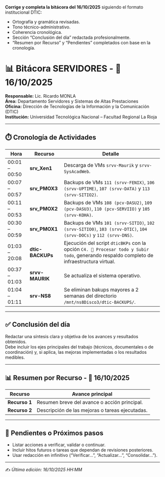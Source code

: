 **Corrige y completa la bitácora del 16/10/2025** siguiendo el formato institucional DTIC:

* Ortografía y gramática revisadas.
* Tono técnico-administrativo.
* Coherencia cronológica.
* Sección “Conclusión del día” redactada profesionalmente.
* “Resumen por Recurso” y “Pendientes” completados con base en la cronología.


# 📊 Bitácora SERVIDORES - 📅 16/10/2025

**Responsable:** Lic. Ricardo MONLA  
**Área:** Departamento Servidores y Sistemas de Altas Prestaciones  
**Oficina:** Dirección de Tecnologías de la Información y la Comunicación (DTIC)  
**Institución:** Universidad Tecnológica Nacional – Facultad Regional La Rioja  

---

## ⏱️ Cronología de Actividades

| Hora        | Recurso         | Detalle |
|--------------|----------------|----------|
| 00:01 – 00:50 | **srv_Xen1**     | Descarga de VMs `srvv-Maurik` y `srvv-SysAcadWeb`.|
| 00:07 – 00:57 | **srv_PMOX3**    | Backups de VMs `111 (srvv-FENIX)`, `106 (srvv-UPTIME)`, `107 (srvv-DATA)` y `113 (srvv-SITIO2)`.|
| 00:11 – 00:53 | **srv_PMOX2**    | Backups de VMs `108 (pcv-DASU2)`, `109 (pcv-DASU3)`, `110 (pcv-SERVIIO)` y `105 (srvv-KOHA)`.|
| 00:30 – 00:59 | **srv_PMOX1**    | Backups de VMs `101 (srvv-SITIO)`, `102 (srvv-SITIO0)`, `103 (srvv-DTIC)`, `104 (srvv-DOCs)` y `112 (srvv-DNS)`.|
| 01:03 – 20:08 | **dtic-BACKUPs** | Ejecución del script `dticBKPs` con la opción `C4. 🚀 Procesar todo y Subir todo`, generando respaldo completo de infraestructura virtual.|
| 00:37 – 01:03 | **srvv-MAURIK** | Se actualiza el sistema operativo. |
| 01:04 – 01:11 | **srv-NS8** | Se eliminan bakups mayores a 2 semanas del directorio `/mnt/ns8Disco3/dtic-BACKUPS/`. |

---

## ✅ Conclusión del día
Redactar una síntesis clara y objetiva de los avances y resultados obtenidos.  
Debe incluir los ejes principales del trabajo (técnicos, documentales o de coordinación) y, si aplica, las mejoras implementadas o los resultados medibles.

---

## 📊 Resumen por Recurso - 📅 16/10/2025

| Recurso           | Avance principal |
|-------------------|------------------|
| **Recurso 1** | Resumen breve del avance o acción principal. |
| **Recurso 2** | Descripción de las mejoras o tareas ejecutadas. |

---

## 📌 Pendientes o Próximos pasos
- Listar acciones a verificar, validar o continuar.  
- Incluir hitos futuros o tareas que dependan de revisiones posteriores.  
- Usar redacción en infinitivo (“Verificar...”, “Actualizar...”, “Consolidar...”).  

---

✍️ *Última edición: 16/10/2025 HH:MM*


